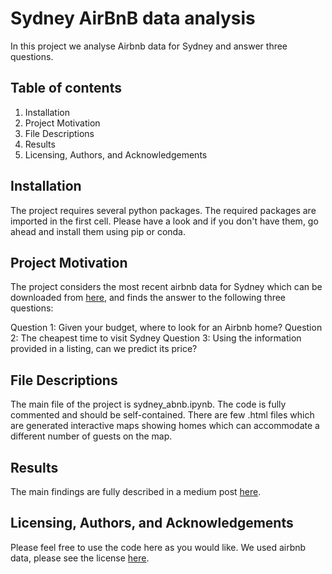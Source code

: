 # Sydney AirBnB data analysis 
In this project we analyse Airbnb data for Sydney and answer three questions. 

## Table of contents
1. Installation
2. Project Motivation
3. File Descriptions
4. Results
5. Licensing, Authors, and Acknowledgements

## Installation
The project requires several python packages. The required packages are imported in the first cell. Please have a look and if you don't have them, go ahead and install them using pip or conda.

## Project Motivation
The project considers the most recent airbnb data for Sydney which can be downloaded from [here](http://insideairbnb.com/get-the-data.html), and finds the answer to the following three questions: 

Question 1: Given your budget, where to look for an Airbnb home?
Question 2: The cheapest time to visit Sydney
Question 3: Using the information provided in a listing, can we predict its price?

## File Descriptions
The main file of the project is sydney_abnb.ipynb. The code is fully commented and should be self-contained. There are few .html files which are generated interactive maps showing homes which can accommodate a different number of guests on the map. 

## Results
The main findings are fully described in a medium post [here](https://medium.com/@m.chamanbaz/sydney-airbnb-homes-analysis-102a5db59dd1).

## Licensing, Authors, and Acknowledgements
Please feel free to use the code here as you would like. We used airbnb data, please see the license [here](http://insideairbnb.com/get-the-data.html). 